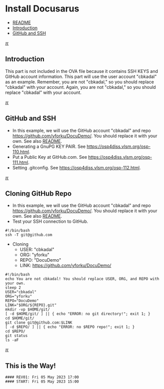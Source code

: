 # Install Docusarus
* [README](README.md)
* [Introduction](#idx01)
* [GitHub and SSH](#idx02)


[&#x213C;](#)<br id="idx01">
## Introduction

This part is not included in the OVA file because it contains SSH KEYS and GitHub account information. This part will use the user account "cbkadal" as an example. Remember, you are not "cbkadal," so you should replace "cbkadal" with your account. 
Again, you are not "cbkadal," so you should replace "cbkadal" with your account.

[&#x213C;](#)<br id="idx02">
## GitHub and SSH
* In this example, we will use the GitHub account "cbkadal" and repo <https://github.com/yforku/DocuDemo/>. You should replace it with your own. See also [README](README.md#idx03).
* Generating a GnuPG KEY PAIR. See <https://osp4diss.vlsm.org/osp-110.html>.
* Put a Public Key at GitHub.com. See <https://osp4diss.vlsm.org/osp-111.html>.
* Setting .gitconfig. See <https://osp4diss.vlsm.org/osp-112.html>.

[&#x213C;](#)<br id="idx03">
## Cloning GitHub Repo
* In this example, we will use the GitHub account "cbkadal" and repo <https://github.com/yforku/DocuDemo/>. You should replace it with your own. See also [README](README.md#idx03).
* Test your SSH connection to GitHub.

```
#!/bin/bash
ssh -T git@github.com

```

* Cloning
  * USER: "cbkadal"
  * ORG:  "yforku"
  * REPO: "DocuDemo"
  * LINK: <https://github.com/yforku/DocuDemo/>

```
#!/bin/bash
echo You are not cbkadal! You should replace USER, ORG, and REPO with your own.
sleep 2
USER="cbkadal"
ORG="yforku"
REPO="DocuDemo"
LINK="$ORG/${REPO}.git"
mkdir -vp $HOME/git/
[ -d $HOME/git/ ] || { echo "ERROR: no git directory!"; exit 1; }
cd $HOME/git/
git clone git@github.com:$LINK
[ -d $REPO/ ] || { echo "ERROR: no $REPO repo!"; exit 1; }
cd $REPO/
git status
ls -aF

```



[&#x213C;](#)<br id="idxZZ">
## This is the Way!

```
#### REV01: Fri 05 May 2023 17:00
#### START: Fri 05 May 2023 15:00
```
